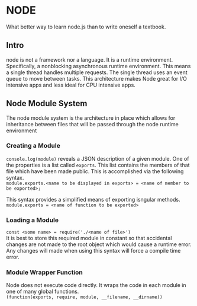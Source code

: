 # NODE

What better way to learn node.js than to write oneself a textbook.

## Intro

node is not a framework nor a language. It is a runtime environment. Specifically, a nonblocking asynchronous runtime environment. This means a single thread handles multiple requests. The single thread uses an event queue to move between tasks. This architecture makes Node great for I/O intensive apps and less ideal for CPU intensive apps.

## Node Module System

The node module system is the architecture in place which allows for inheritance between files that will be passed through the node runtime environment

### Creating a Module

`console.log(module)` reveals a JSON description of a given module. One of the properties is a list called `exports`. This list contains the members of that file which have been made public. This is accomplished via the following syntax. <br>
`module.exports.<name to be displayed in exports> = <name of member to be exported>;`<br>

This syntax provides a simplified means of exporting isngular methods.<br>
`module.exports = <name of function to be exported>`<br>

### Loading a Module

`const <some name> = require('./<name of file>')`<br>
It is best to store this required module in constant so that accidental changes are not made to the root object which would cause a runtime error. Any changes will made when using this syntax will force a compile time error.

### Module Wrapper Function

Node does not execute code directly. It wraps the code in each module in one of many global functions.<br>
`(function(exports, require, module, __filename, __dirname))`<br>
